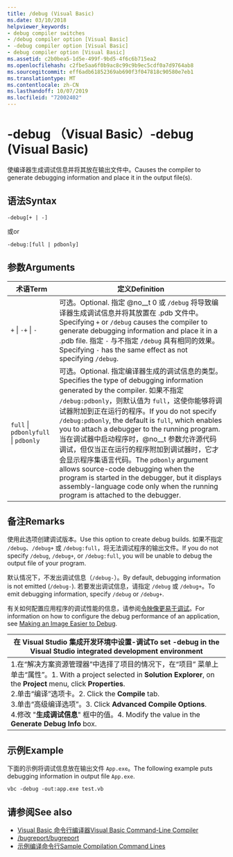 ```yaml
---
title: /debug (Visual Basic)
ms.date: 03/10/2018
helpviewer_keywords:
- debug compiler switches
- /debug compiler option [Visual Basic]
- -debug compiler option [Visual Basic]
- debug compiler option [Visual Basic]
ms.assetid: c2b0bea5-1d5e-499f-9bd5-4f6c6b715ea2
ms.openlocfilehash: c2fbe5aa6f0b9ac8c99c9b9ec5cdf0a7d9764ab8
ms.sourcegitcommit: eff6adb61852369ab690f3f047818c90580e7eb1
ms.translationtype: MT
ms.contentlocale: zh-CN
ms.lasthandoff: 10/07/2019
ms.locfileid: "72002402"
---
```

# <a name="-debug-visual-basic"></a><span data-ttu-id="a103f-102">-debug （Visual Basic）</span><span class="sxs-lookup"><span data-stu-id="a103f-102">-debug (Visual Basic)</span></span>
<span data-ttu-id="a103f-103">使编译器生成调试信息并将其放在输出文件中。</span><span class="sxs-lookup"><span data-stu-id="a103f-103">Causes the compiler to generate debugging information and place it in the output file(s).</span></span>  
  
## <a name="syntax"></a><span data-ttu-id="a103f-104">语法</span><span class="sxs-lookup"><span data-stu-id="a103f-104">Syntax</span></span>  
  
```console 
-debug[+ | -]  
```

<span data-ttu-id="a103f-105">或</span><span class="sxs-lookup"><span data-stu-id="a103f-105">or</span></span>

```console  
-debug:[full | pdbonly]  
```
  
## <a name="arguments"></a><span data-ttu-id="a103f-106">参数</span><span class="sxs-lookup"><span data-stu-id="a103f-106">Arguments</span></span>  
  
|<span data-ttu-id="a103f-107">术语</span><span class="sxs-lookup"><span data-stu-id="a103f-107">Term</span></span>|<span data-ttu-id="a103f-108">定义</span><span class="sxs-lookup"><span data-stu-id="a103f-108">Definition</span></span>|  
|---|---|  
|<span data-ttu-id="a103f-109">`+` &#124; `-`</span><span class="sxs-lookup"><span data-stu-id="a103f-109">`+` &#124; `-`</span></span>|<span data-ttu-id="a103f-110">可选。</span><span class="sxs-lookup"><span data-stu-id="a103f-110">Optional.</span></span> <span data-ttu-id="a103f-111">指定 @no__t 0 或 `/debug` 将导致编译器生成调试信息并将其放置在 .pdb 文件中。</span><span class="sxs-lookup"><span data-stu-id="a103f-111">Specifying `+` or `/debug` causes the compiler to generate debugging information and place it in a .pdb file.</span></span> <span data-ttu-id="a103f-112">指定 `-` 与不指定 `/debug` 具有相同的效果。</span><span class="sxs-lookup"><span data-stu-id="a103f-112">Specifying `-` has the same effect as not specifying `/debug`.</span></span>|  
|<span data-ttu-id="a103f-113">`full` &#124; `pdbonly`</span><span class="sxs-lookup"><span data-stu-id="a103f-113">`full` &#124; `pdbonly`</span></span>|<span data-ttu-id="a103f-114">可选。</span><span class="sxs-lookup"><span data-stu-id="a103f-114">Optional.</span></span> <span data-ttu-id="a103f-115">指定编译器生成的调试信息的类型。</span><span class="sxs-lookup"><span data-stu-id="a103f-115">Specifies the type of debugging information generated by the compiler.</span></span> <span data-ttu-id="a103f-116">如果不指定 `/debug:pdbonly`，则默认值为 `full`，这使你能够将调试器附加到正在运行的程序。</span><span class="sxs-lookup"><span data-stu-id="a103f-116">If you do not specify `/debug:pdbonly`, the default is `full`, which enables you to attach a debugger to the running program.</span></span> <span data-ttu-id="a103f-117">当在调试器中启动程序时，@no__t 参数允许源代码调试，但仅当正在运行的程序附加到调试器时，它才会显示程序集语言代码。</span><span class="sxs-lookup"><span data-stu-id="a103f-117">The `pdbonly` argument allows source-code debugging when the program is started in the debugger, but it displays assembly-language code only when the running program is attached to the debugger.</span></span>|  
  
## <a name="remarks"></a><span data-ttu-id="a103f-118">备注</span><span class="sxs-lookup"><span data-stu-id="a103f-118">Remarks</span></span>  
 <span data-ttu-id="a103f-119">使用此选项创建调试版本。</span><span class="sxs-lookup"><span data-stu-id="a103f-119">Use this option to create debug builds.</span></span> <span data-ttu-id="a103f-120">如果不指定 `/debug`、`/debug+` 或 `/debug:full`，将无法调试程序的输出文件。</span><span class="sxs-lookup"><span data-stu-id="a103f-120">If you do not specify `/debug`, `/debug+`, or `/debug:full`, you will be unable to debug the output file of your program.</span></span>  
  
 <span data-ttu-id="a103f-121">默认情况下，不发出调试信息（`/debug-`）。</span><span class="sxs-lookup"><span data-stu-id="a103f-121">By default, debugging information is not emitted (`/debug-`).</span></span> <span data-ttu-id="a103f-122">若要发出调试信息，请指定 `/debug` 或 `/debug+`。</span><span class="sxs-lookup"><span data-stu-id="a103f-122">To emit debugging information, specify `/debug` or `/debug+`.</span></span>  
  
 <span data-ttu-id="a103f-123">有关如何配置应用程序的调试性能的信息，请参阅[令映像更易于调试](../../../framework/debug-trace-profile/making-an-image-easier-to-debug.md)。</span><span class="sxs-lookup"><span data-stu-id="a103f-123">For information on how to configure the debug performance of an application, see [Making an Image Easier to Debug](../../../framework/debug-trace-profile/making-an-image-easier-to-debug.md).</span></span>  
  
|<span data-ttu-id="a103f-124">在 Visual Studio 集成开发环境中设置-调试</span><span class="sxs-lookup"><span data-stu-id="a103f-124">To set -debug in the Visual Studio integrated development environment</span></span>|  
|---|  
|<span data-ttu-id="a103f-125">1.在“解决方案资源管理器”中选择了项目的情况下，在“项目” 菜单上单击“属性”。</span><span class="sxs-lookup"><span data-stu-id="a103f-125">1.  With a project selected in **Solution Explorer**, on the **Project** menu, click **Properties**.</span></span> <br /><span data-ttu-id="a103f-126">2.单击“编译”选项卡。</span><span class="sxs-lookup"><span data-stu-id="a103f-126">2.  Click the **Compile** tab.</span></span><br /><span data-ttu-id="a103f-127">3.单击“高级编译选项”。</span><span class="sxs-lookup"><span data-stu-id="a103f-127">3.  Click **Advanced Compile Options**.</span></span><br /><span data-ttu-id="a103f-128">4.修改 "**生成调试信息**" 框中的值。</span><span class="sxs-lookup"><span data-stu-id="a103f-128">4.  Modify the value in the **Generate Debug Info** box.</span></span>|  
  
## <a name="example"></a><span data-ttu-id="a103f-129">示例</span><span class="sxs-lookup"><span data-stu-id="a103f-129">Example</span></span>  
 <span data-ttu-id="a103f-130">下面的示例将调试信息放在输出文件 `App.exe`。</span><span class="sxs-lookup"><span data-stu-id="a103f-130">The following example puts debugging information in output file `App.exe`.</span></span>  
  
```console  
vbc -debug -out:app.exe test.vb  
```  
  
## <a name="see-also"></a><span data-ttu-id="a103f-131">请参阅</span><span class="sxs-lookup"><span data-stu-id="a103f-131">See also</span></span>

- [<span data-ttu-id="a103f-132">Visual Basic 命令行编译器</span><span class="sxs-lookup"><span data-stu-id="a103f-132">Visual Basic Command-Line Compiler</span></span>](../../../visual-basic/reference/command-line-compiler/index.md)
- [<span data-ttu-id="a103f-133">/bugreport</span><span class="sxs-lookup"><span data-stu-id="a103f-133">/bugreport</span></span>](../../../visual-basic/reference/command-line-compiler/bugreport.md)
- [<span data-ttu-id="a103f-134">示例编译命令行</span><span class="sxs-lookup"><span data-stu-id="a103f-134">Sample Compilation Command Lines</span></span>](../../../visual-basic/reference/command-line-compiler/sample-compilation-command-lines.md)
